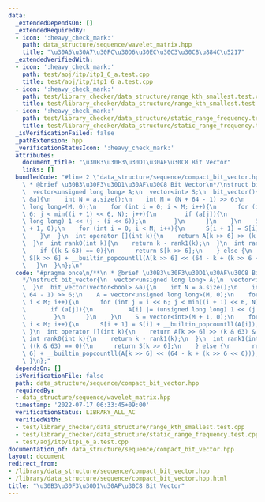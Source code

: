 ```yaml
---
data:
  _extendedDependsOn: []
  _extendedRequiredBy:
  - icon: ':heavy_check_mark:'
    path: data_structure/sequence/wavelet_matrix.hpp
    title: "\u30A6\u30A7\u30FC\u30D6\u30EC\u30C3\u30C8\u884C\u5217"
  _extendedVerifiedWith:
  - icon: ':heavy_check_mark:'
    path: test/aoj/itp/itp1_6_a.test.cpp
    title: test/aoj/itp/itp1_6_a.test.cpp
  - icon: ':heavy_check_mark:'
    path: test/library_checker/data_structure/range_kth_smallest.test.cpp
    title: test/library_checker/data_structure/range_kth_smallest.test.cpp
  - icon: ':heavy_check_mark:'
    path: test/library_checker/data_structure/static_range_frequency.test.cpp
    title: test/library_checker/data_structure/static_range_frequency.test.cpp
  _isVerificationFailed: false
  _pathExtension: hpp
  _verificationStatusIcon: ':heavy_check_mark:'
  attributes:
    document_title: "\u30B3\u30F3\u30D1\u30AF\u30C8 Bit Vector"
    links: []
  bundledCode: "#line 2 \"data_structure/sequence/compact_bit_vector.hpp\"\n/**\n\
    \ * @brief \u30B3\u30F3\u30D1\u30AF\u30C8 Bit Vector\n*/\nstruct bit_vector{\n\
    \  vector<unsigned long long> A;\n  vector<int> S;\n  bit_vector(){\n  }\n  bit_vector(vector<bool>\
    \ &a){\n    int N = a.size();\n    int M = (N + 64 - 1) >> 6;\n    A = vector<unsigned\
    \ long long>(M, 0);\n    for (int i = 0; i < M; i++){\n      for (int j = i <<\
    \ 6; j < min((i + 1) << 6, N); j++){\n        if (a[j]){\n          A[i] |= (unsigned\
    \ long long) 1 << (j - (i << 6));\n        }\n      }\n    }\n    S = vector<int>(M\
    \ + 1, 0);\n    for (int i = 0; i < M; i++){\n      S[i + 1] = S[i] + __builtin_popcountll(A[i]);\n\
    \    }\n  }\n  int operator [](int k){\n    return A[k >> 6] >> (k & 63) & 1;\n\
    \  }\n  int rank0(int k){\n    return k - rank1(k);\n  }\n  int rank1(int k){\n\
    \    if ((k & 63) == 0){\n      return S[k >> 6];\n    } else {\n      return\
    \ S[k >> 6] + __builtin_popcountll(A[k >> 6] << (64 - k + (k >> 6 << 6)));\n \
    \   }\n  }\n};\n"
  code: "#pragma once\n/**\n * @brief \u30B3\u30F3\u30D1\u30AF\u30C8 Bit Vector\n\
    */\nstruct bit_vector{\n  vector<unsigned long long> A;\n  vector<int> S;\n  bit_vector(){\n\
    \  }\n  bit_vector(vector<bool> &a){\n    int N = a.size();\n    int M = (N +\
    \ 64 - 1) >> 6;\n    A = vector<unsigned long long>(M, 0);\n    for (int i = 0;\
    \ i < M; i++){\n      for (int j = i << 6; j < min((i + 1) << 6, N); j++){\n \
    \       if (a[j]){\n          A[i] |= (unsigned long long) 1 << (j - (i << 6));\n\
    \        }\n      }\n    }\n    S = vector<int>(M + 1, 0);\n    for (int i = 0;\
    \ i < M; i++){\n      S[i + 1] = S[i] + __builtin_popcountll(A[i]);\n    }\n \
    \ }\n  int operator [](int k){\n    return A[k >> 6] >> (k & 63) & 1;\n  }\n \
    \ int rank0(int k){\n    return k - rank1(k);\n  }\n  int rank1(int k){\n    if\
    \ ((k & 63) == 0){\n      return S[k >> 6];\n    } else {\n      return S[k >>\
    \ 6] + __builtin_popcountll(A[k >> 6] << (64 - k + (k >> 6 << 6)));\n    }\n \
    \ }\n};"
  dependsOn: []
  isVerificationFile: false
  path: data_structure/sequence/compact_bit_vector.hpp
  requiredBy:
  - data_structure/sequence/wavelet_matrix.hpp
  timestamp: '2022-07-17 06:33:45+09:00'
  verificationStatus: LIBRARY_ALL_AC
  verifiedWith:
  - test/library_checker/data_structure/range_kth_smallest.test.cpp
  - test/library_checker/data_structure/static_range_frequency.test.cpp
  - test/aoj/itp/itp1_6_a.test.cpp
documentation_of: data_structure/sequence/compact_bit_vector.hpp
layout: document
redirect_from:
- /library/data_structure/sequence/compact_bit_vector.hpp
- /library/data_structure/sequence/compact_bit_vector.hpp.html
title: "\u30B3\u30F3\u30D1\u30AF\u30C8 Bit Vector"
---
```

